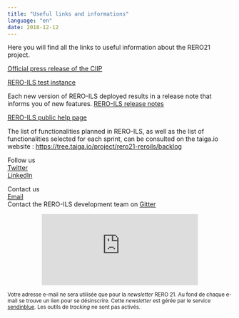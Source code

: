 ```yaml
---
title: "Useful links and informations"
language: "en"
date: 2018-12-12
---
```


Here you will find all the links to useful information about the RERO21 project.

[Official press release of the CIIP](https://www.rero.ch/pdfview.php?section=communique&filename=ciip_communique.pdf)

[RERO-ILS test instance](https://ils.test.rero.ch)

Each new version of RERO-ILS deployed results in a release note that informs you of new features. [RERO-ILS release notes](https://github.com/rero/rero-ils/releases)

[RERO-ILS public help page](https://github.com/rero/rero-ils/wiki/Public-demo-help)

The list of functionalities planned in RERO-ILS, as well as the list of functionalities selected for each sprint, can be consulted on the taiga.io website : https://tree.taiga.io/project/rero21-reroils/backlog

Follow us   
[Twitter](https://twitter.com/rero_centrale)   
[LinkedIn](https://www.linkedin.com/company/rero/)

Contact us   
[Email](mailto:info@rero.ch)   
Contact the RERO-ILS development team on [Gitter](https://gitter.im/rero/reroils)

<div class="p-2 rero21-iframe">
<iframe width="350" height="160" src="https://my.sendinblue.com/users/subscribe/js_id/3sjlc/id/2" frameborder="0" scrolling="auto" allowfullscreen style="display: block;margin-left: auto;margin-right: auto;"></iframe><p class="p-2"><small>Votre adresse e-mail ne sera utilisée que pour la <em>newsletter</em> RERO 21. Au fond de chaque e-mail se trouve un lien pour se désinscrire. Cette <em>newsletter</em> est gérée par le service <a href="https://www.sendinblue.com/gdpr/">sendinblue</a>. Les outils de <em>tracking</em> ne sont pas activés.</small></p>
</div>

